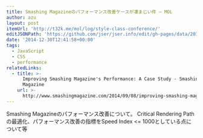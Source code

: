 ```yaml
---
title: Smashing Magazineのパフォーマンス改善ケースが凄まじい件 — MOL
author: azu
layout: post
itemUrl: 'http://t32k.me/mol/log/style-class-conference/'
editJSONPath: 'https://github.com/jser/jser.info/edit/gh-pages/data/2014/12/index.json'
date: '2014-12-30T12:41:58+00:00'
tags:
  - JavaScript
  - CSS
  - performance
relatedLinks:
  - title: >-
      Improving Smashing Magazine's Performance: A Case Study - Smashing
      Magazine
    url: >-
      http://www.smashingmagazine.com/2014/09/08/improving-smashing-magazine-performance-case-study/
---
```

Smashing Magazineのパフォーマンス改善について。
Critical Rendering Pathの最適化、パフォーマンス改善の指標をSpeed Index <= 1000としている点について等
